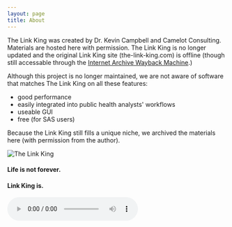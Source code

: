 ```yaml
---
layout: page
title: About
---
```


The Link King was created by Dr. Kevin Campbell and Camelot Consulting. Materials are hosted here with permission.  The Link King is no longer updated and the original Link King site (the-link-king.com) is offline (though still accessable through the [Internet Archive Wayback Machine](https://web.archive.org/web/20190619181842/http://the-link-king.com/index.html).) 

Although this project is no longer maintained, we are not aware of software that matches The Link King on all these features:
  * good performance
  * easily integrated into public health analysts' workflows
  * useable GUI 
  * free (for SAS users)

Because the Link King still fills a unique niche, we archived the materials here (with permission from the author).


![The Link King](http://the-link-king.party/lk.png)

#### Life is not forever.

#### Link King is.

<audio controls src="https://github.com/mjmaenner/the_link_king/blob/gh-pages/PrinceofDenmark_sMarch-Clarke.wav?raw=true"  type="audio/wav" >
  </audio>
